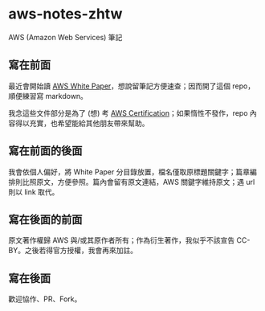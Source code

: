 # aws-notes-zhtw

AWS (Amazon Web Services) 筆記

## 寫在前面

最近會開始讀 [AWS White Paper](http://aws.amazon.com/whitepapers/ "Amazon Web Services White Paper")，想說留筆記方便速查；因而開了這個 repo，順便練習寫 markdown。

我念這些文件部分是為了 (想) 考 [AWS Certification](http://aws.amazon.com/certification/)；如果惰性不發作，repo 內容得以充實，也希望能給其他朋友帶來幫助。

## 寫在前面的後面

我會依個人偏好，將 White Paper 分目錄放置，檔名僅取原標題關鍵字；篇章編排則比照原文，方便參照。篇內會留有原文連結，AWS 關鍵字維持原文；遇 url 則以 link 取代。

## 寫在後面的前面

原文著作權歸 AWS 與/或其原作者所有；作為衍生著作，我似乎不該宣告 CC-BY。之後若得官方授權，我會再來加註。

## 寫在後面

歡迎協作、PR、Fork。
